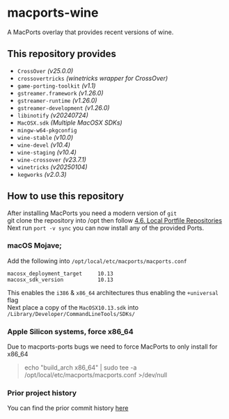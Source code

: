 # macports-wine
A MacPorts overlay that provides recent versions of wine.

## This repository provides
- `CrossOver`               *(v25.0.0)*
- `crossovertricks`         *(winetricks wrapper for CrossOver)*
- `game-porting-toolkit`    *(v1.1)*
- `gstreamer.framework`     *(v1.26.0)*
- `gstreamer-runtime`       *(v1.26.0)*
- `gstreamer-development`   *(v1.26.0)*
- `libinotify`              *(v20240724)*
- `MacOSX.sdk`              *(Multiple MacOSX SDKs)*
- `mingw-w64-pkgconfig`
- `wine-stable`             *(v10.0)*
- `wine-devel`              *(v10.4)*
- `wine-staging`            *(v10.4)*
- `wine-crossover`          *(v23.7.1)*
- `winetricks`              *(v20250104)*
- `kegworks`                *(v2.0.3)*

## How to use this repository
After installing MacPorts you need a modern version of `git`\
git clone the repository into /opt then follow [4.6. Local Portfile Repositories](https://guide.macports.org/#development.local-repositories)\
Next run `port -v sync` you can now install any of the provided Ports.

### macOS Mojave;
Add the following into `/opt/local/etc/macports/macports.conf`
```
macosx_deployment_target     10.13
macosx_sdk_version           10.13
```
This enables the `i386` & `x86_64` architectures thus enabling the `+universal` flag\
Next place a copy of the `MacOSX10.13.sdk` into `/Library/Developer/CommandLineTools/SDKs/`

### Apple Silicon systems, force x86_64
Due to macports-ports bugs we need to force MacPorts to only install for x86_64
> echo "build_arch x86_64" | sudo tee -a /opt/local/etc/macports/macports.conf >/dev/null

### Prior project history
You can find the prior commit history [here](https://github.com/Gcenx/macports-wine/tree/master)
